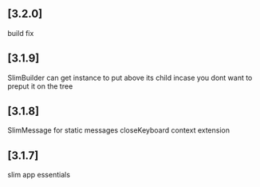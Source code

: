 ## [3.2.0]

build fix

## [3.1.9]

SlimBuilder can get instance to put above its child incase you dont want to preput it on the tree

## [3.1.8]

SlimMessage for static messages
closeKeyboard context extension

## [3.1.7]

slim app essentials
